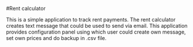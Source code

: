 #Rent calculator

This is a simple application to track rent payments.
The rent calculator creates text message that could be 
used to send via email. 
This application provides configuration panel
using which user could create own message, set own prices
and do backup in .csv file.
